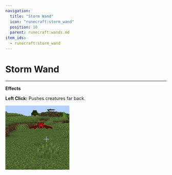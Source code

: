 ```yaml
---
navigation:
  title: "Storm Wand"
  icon: "runecraft:storm_wand"
  position: 10
  parent: runecraft:wands.md
item_ids:
  - runecraft:storm_wand
---
```


# Storm Wand

<ItemImage id="runecraft:storm_wand" />

-----

**__Effects__** 

**Left Click:** 
Pushes creatures far back.




![](storm_wand.png)



<Recipe id="runecraft:wands/rune_scriber_wand_storm" />

